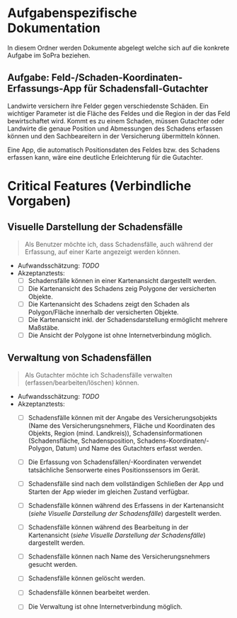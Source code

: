 # Aufgabenspezifische Dokumentation

In diesem Ordner werden Dokumente abgelegt welche sich auf die konkrete Aufgabe im SoPra beziehen.

## Aufgabe: Feld-/Schaden-Koordinaten-Erfassungs-App für Schadensfall-Gutachter

Landwirte versichern ihre Felder gegen verschiedenste Schäden. 
Ein wichtiger Parameter ist die Fläche des Feldes und die Region in der das Feld bewirtschaftet wird.
Kommt es zu einem Schaden, müssen Gutachter oder Landwirte die genaue Position und Abmessungen des Schadens erfassen können und den Sachbeareitern in der Versicherung übermitteln können.

Eine App, die automatisch Positionsdaten des Feldes bzw. des Schadens erfassen kann, wäre eine deutliche Erleichterung für die Gutachter.

# Critical Features (Verbindliche Vorgaben)

## Visuelle Darstellung der Schadensfälle

> Als Benutzer möchte ich, dass Schadensfälle, auch während der Erfassung, auf einer Karte angezeigt werden können.

- Aufwandsschätzung: *TODO*
- Akzeptanztests: 
    - [ ] Schadensfälle können in einer Kartenansicht dargestellt werden.
    - [ ] Die Kartenansicht des Schadens zeig Polygone der versicherten Objekte.
    - [ ] Die Kartenansicht des Schadens zeigt den Schaden als Polygon/Fläche innerhalb der versicherten Objekte.
    - [ ] Die Kartenansicht inkl. der Schadensdarstellung ermöglicht mehrere Maßstäbe.
    - [ ] Die Ansicht der Polygone ist ohne Internetverbindung möglich.

## Verwaltung von Schadensfällen

> Als Gutachter möchte ich Schadensfälle verwalten (erfassen/bearbeiten/löschen) können.

- Aufwandsschätzung: *TODO*
- Akzeptanztests: 
    - [ ] Schadensfälle können mit der Angabe des Versicherungsobjekts (Name des Versicherungsnehmers, Fläche und Koordinaten des Objekts, Region (mind. Landkreis)), Schadensinformationen (Schadensfläche, Schadensposition, Schadens-Koordinaten/-Polygon, Datum) und Name des Gutachters erfasst werden.
    - [ ] Die Erfassung von Schadensfällen/-Koordinaten verwendet tatsächliche Sensorwerte eines Positionssensors im Gerät.
    - [ ] Schadensfälle sind nach dem vollständigen Schließen der App und Starten der App wieder im gleichen Zustand verfügbar.
    - [ ] Schadensfälle können während des Erfassens in der Kartenansicht (*siehe Visuelle Darstellung der Schadensfälle*) dargestellt werden.
    - [ ] Schadensfälle können während des Bearbeitung in der Kartenansicht (*siehe Visuelle Darstellung der Schadensfälle*) dargestellt werden.
    - [ ] Schadensfälle können nach Name des Versicherungsnehmers gesucht werden.
    - [ ] Schadensfälle können gelöscht werden.
    - [ ] Schadensfälle können bearbeitet werden.
    - [ ] Die Verwaltung ist ohne Internetverbindung möglich.

